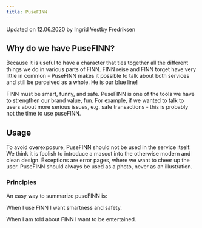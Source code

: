 ```yaml
---
title: PuseFINN
---
```


<p class="u-d1">Updated on 12.06.2020 by Ingrid Vestby Fredriksen</p>

## Why do we have PuseFINN?

Because it is useful to have a character that ties together all the different things we do in various parts of FINN. FINN reise and FINN torget have very little in common - PuseFINN makes it possible to talk about both services and still be perceived as a whole. He is our blue line!

FINN must be smart, funny, and safe. PuseFINN is one of the tools we have to strengthen our brand value, fun. For example, if we wanted to talk to users about more serious issues, e.g. safe transactions - this is probably not the time to use puseFINN.

## Usage

To avoid overexposure, PuseFINN should not be used in the service itself. We think it is foolish to introduce a mascot into the otherwise modern and clean design. Exceptions are error pages, where we want to cheer up the user. PuseFINN should always be used as a photo, never as an illustration.

### Principles

An easy way to summarize puseFINN is:

When I use FINN I want smartness and safety.

When I am told about FINN I want to be entertained.
